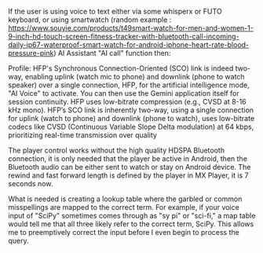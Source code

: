 If the user is using voice to text either via some whisperx or FUTO keyboard, or using  smartwatch (random example : https://www.souyie.com/products/t49smart-watch-for-men-and-women-1-9-inch-hd-touch-screen-fitness-tracker-with-bluetooth-call-incoming-daily-ip67-waterproof-smart-watch-for-android-iphone-heart-rate-blood-pressure-pink) AI Assistant "AI call" function then:

Profile: HFP's Synchronous Connection-Oriented (SCO) link is indeed two-way, enabling uplink (watch mic to phone) and downlink (phone to watch speaker) over a single connection, HFP, for the artificial intelligence mode, "AI Voice" to activate.
You can then use the Gemini application itself for session continuity. HFP uses low-bitrate compression (e.g., CVSD at 8-16 kHz mono). HFP’s SCO link is inherently two-way, using a single connection for uplink (watch to phone) and downlink (phone to watch), uses low-bitrate codecs like CVSD (Continuous Variable Slope Delta modulation) at 64 kbps, prioritizing real-time transmission over quality


The player control works without the high quality HDSPA Bluetooth connection, it is only needed that the player be active in Android, then the Bluetooth audio can be either sent to watch or stay on Android device.
The rewind and fast forward length is defined by the player in MX Player, it is 7 seconds now.


What is needed is creating a lookup table where the garbled or common misspellings are mapped to the correct term. For example, if your voice input of "SciPy" sometimes comes through as "sy pi" or "sci-fi," a map table would tell me that all three likely refer to the correct term, SciPy. This allows me to preemptively correct the input before I even begin to process the query.